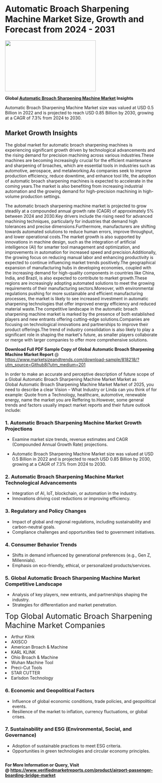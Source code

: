 <H1>Automatic Broach Sharpening Machine Market Size, Growth and Forecast from 2024 - 2031</H1><img class="aligncenter size-medium wp-image-584254" src="https://thirdeyenews.in/wp-content/uploads/2024/09/Global-Market-Research-300x168.jpeg" alt="" width="300" height="168" /><p><strong>Global&nbsp;<a href="https://www.marketsizeandtrends.com/download-sample/818218/?utm_source=Github8j?utm_medium=201">Automatic Broach Sharpening Machine Market</a> Insights</strong></p><p>Automatic Broach Sharpening Machine Market size was valued at USD 0.5 Billion in 2022 and is projected to reach USD 0.85 Billion by 2030, growing at a CAGR of 7.3% from 2024 to 2030.</p><p><h2>Market Growth Insights</h2> <p>The global market for automatic broach sharpening machines is experiencing significant growth driven by technological advancements and the rising demand for precision machining across various industries.These machines are becoming increasingly crucial for the efficient maintenance and sharpening of broaches, which are essential tools in industries such as automotive, aerospace, and metalworking.As companies seek to improve production efficiency, reduce downtime, and enhance tool life, the adoption of automatic broach sharpening machines is expected to accelerate in the coming years.The market is also benefiting from increasing industrial automation and the growing demand for high-precision machining in high-volume production settings.</p> <p>The automatic broach sharpening machine market is projected to grow steadily at a compounded annual growth rate (CAGR) of approximately 5% between 2024 and 2030.Key drivers include the rising need for advanced machining techniques, particularly for industries that demand high tolerances and precise dimensions.Furthermore, manufacturers are shifting towards automated solutions to reduce human errors, improve throughput, and lower operational costs.The market growth is also supported by innovations in machine design, such as the integration of artificial intelligence (AI) for smarter tool management and optimization, and improvements in automation for increased speed and precision.Additionally, the growing focus on reducing manual labor and enhancing productivity is expected to continue influencing market trends positively.The geographical expansion of manufacturing hubs in developing economies, coupled with the increasing demand for high-quality components in countries like China, India, and Brazil, is also expected to contribute to market growth.These regions are increasingly adopting automated solutions to meet the growing requirements of their manufacturing sectors.Moreover, with environmental regulations pushing for more sustainable and efficient manufacturing processes, the market is likely to see increased investment in automatic sharpening technologies that offer improved energy efficiency and reduced material waste.The competitive landscape in the automatic broach sharpening machine market is marked by the presence of both established players and new entrants offering cutting-edge solutions.Companies are focusing on technological innovations and partnerships to improve their product offerings.The trend of industry consolidation is also likely to play a significant role in shaping the market's future, as smaller players collaborate or merge with larger companies to offer more comprehensive solutions.<p><span class=""><strong>Download Full PDF Sample Copy of Global Automatic Broach Sharpening Machine Market Report</strong> @ <a href="https://www.marketsizeandtrends.com/download-sample/818218/?utm_source=Github8j?utm_medium=201" target="_blank">https://www.marketsizeandtrends.com/download-sample/818218/?utm_source=Github8j?utm_medium=201</a></span></p><p>In order to make an accurate and perceptive description of future scope of a Global&nbsp;Automatic Broach Sharpening Machine Market Market as Global&nbsp;Automatic Broach Sharpening Machine Market Market of 2025, you need to describe a clear Vision &ndash; What Industry or Linda can you think of for example: Quote from a Technology, healthcare, automotive, renewable energy, name the market you are Reffering to.However, some general trends and factors usually impact market reports and their future outlook include:</p><h3>1.&nbsp;<strong>Automatic Broach Sharpening Machine Market Growth Projections</strong></h3><ul><li>Examine market size trends, revenue estimates and CAGR (Compounded Annual Growth Rate) projections.</li><li><p>Automatic Broach Sharpening Machine Market size was valued at USD 0.5 Billion in 2022 and is projected to reach USD 0.85 Billion by 2030, growing at a CAGR of 7.3% from 2024 to 2030.</p></li></ul><h3>2.&nbsp;<strong>Automatic Broach Sharpening Machine Market Technological Advancements</strong></h3><ul><li>Integration of AI, IoT, blockchain, or automation in the industry.</li><li>Innovations driving cost reductions or improving efficiency.</li></ul><h3>3.&nbsp;<strong>Regulatory and Policy Changes</strong></h3><ul><li>Impact of global and regional regulations, including sustainability and carbon-neutral goals.</li><li>Compliance challenges and opportunities tied to government initiatives.</li></ul><h3>4.&nbsp;<strong>Consumer Behavior Trends</strong></h3><ul><li>Shifts in demand influenced by generational preferences (e.g., Gen Z, Millennials).</li><li>Emphasis on eco-friendly, ethical, or personalized products/services.</li></ul><h3>5.&nbsp;<strong>Global Automatic Broach Sharpening Machine Market Competitive Landscape</strong></h3><ul><li>Analysis of key players, new entrants, and partnerships shaping the industry.</li><li>Strategies for differentiation and market penetration.</li></ul><p data-pm-slice="1 1 []"><span style="color: inherit; font-family: inherit; font-size: 25px;">Top Global Automatic Broach Sharpening Machine Market Companies</span></p><div class="" data-test-id=""><p><li>Arthur Klink</li><li> AXISCO</li><li> American Broach & Machine</li><li> KARL KLINK</li><li> Ohio Broach & Machine</li><li> Wuhan Machine Tool</li><li> Preci-Cut Tools</li><li> STAR CUTTER</li><li> Earlsdon Technology</li></p></div><h3>6.&nbsp;<strong>Economic and Geopolitical Factors</strong></h3><ul><li>Influence of global economic conditions, trade policies, and geopolitical events.</li><li>Resilience of the market to inflation, currency fluctuations, or global crises.</li></ul><h3>7.&nbsp;<strong>Sustainability and ESG (Environmental, Social, and Governance)</strong></h3><ul><li>Adoption of sustainable practices to meet ESG criteria.</li><li>Opportunities in green technologies and circular economy principles.</li></ul><h2><strong style="font-size: 14px;">For More Information or Query, Visit @&nbsp;</strong><a style="background-color: #ffffff; font-size: 14px;" href="https://www.marketsizeandtrends.com/report/automatic-broach-sharpening-machine-market/" target="_blank">https://www.verifiedmarketreports.com/product/airport-passenger-boarding-bridge-market</a></h2>